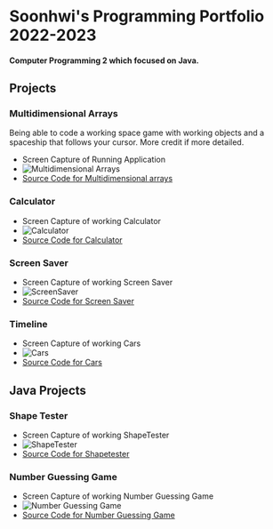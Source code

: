 # Soonhwi's Programming Portfolio 2022-2023
#### Computer Programming 2 which focused on Java.

## Projects

### Multidimensional Arrays
Being able to code a working space game with working objects and a spaceship that follows your cursor. More credit if more detailed. 
* Screen Capture of Running Application
* ![Multidimensional Arrays]()
* [Source Code for Multidimensional arrays]() 

### Calculator
* Screen Capture of working Calculator
* ![Calculator]()
* [Source Code for Calculator]()

### Screen Saver
* Screen Capture of working Screen Saver
* ![ScreenSaver]()
* [Source Code for Screen Saver]()

### Timeline
* Screen Capture of working Cars
* ![Cars]()
* [Source Code for Cars]()

## Java Projects

### Shape Tester
* Screen Capture of working ShapeTester
* ![ShapeTester]()
* [Source Code for Shapetester]()

### Number Guessing Game
* Screen Capture of working Number Guessing Game
* ![Number Guessing Game]()
* [Source Code for Number Guessing Game]()
